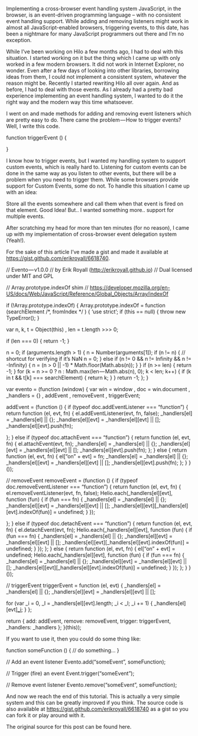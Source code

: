 Implementing a cross-browser event handling system JavaScript, in the browser, is an event-driven programming language – with no consistent event handling support. While adding and removing listeners might work in almost all JavaScript-enabled browsers, triggering events, to this date, has been a nightmare for many JavaScript programmers out there and I’m no exception.

While I’ve been working on Hilo a few months ago, I had to deal with this situation. I started working on it but the thing which I came up with only worked in a few modern browsers. It did not work in Internet Explorer, no wonder. Even after a few days of looking into other libraries, borrowing ideas from them, I could not implement a consistent system, whatever the reason might be. Recently I started rewriting Hilo all over again. And as before, I had to deal with those events. As I already had a pretty bad experience implementing an event handling system, I wanted to do it the right way and the modern way this time whatsoever.

I went on and made methods for adding and removing event listeners which are pretty easy to do. There came the problem — How to trigger events? Well, I write this code.

function triggerEvent () {

}

I know how to trigger events, but I wanted my handling system to support custom events, which is really hard to. Listening for custom events can be done in the same way as you listen to other events, but there will be a problem when you need to trigger them. While some browsers provide support for Custom Events, some do not. To handle this situation I came up with an idea:

Store all the events somewhere and call them when that event is fired on that element. Good Idea! But.. I wanted something more.. support for multiple events.

After scratching my head for more than ten minutes (for no reason), I came up with my implementation of cross-browser event delegation system (Yeah!).

For the sake of this article I’ve made a gist and made it available at https://gist.github.com/erikroyall/6618740.

// Evento — v1.0.0
// by Erik Royall (http://erikroyall.github.io)
// Dual licensed under MIT and GPL

// Array.prototype.indexOf shim
// https://developer.mozilla.org/en-US/docs/Web/JavaScript/Reference/Global_Objects/Array/indexOf

if (!Array.prototype.indexOf) {
 Array.prototype.indexOf = function (searchElement /*, fromIndex */ ) {
 ‘use strict’;
 if (this == null) {
 throw new TypeError();
 }

 var n, k, t = Object(this)
 , len = t.length >>> 0;

 if (len === 0) {
 return -1;
 }

 n = 0;
 if (arguments.length > 1) {
 n = Number(arguments[1]);
 if (n != n) { // shortcut for verifying if it’s NaN
 n = 0;
 } else if (n != 0 && n != Infinity && n != -Infinity) {
 n = (n > 0 || -1) * Math.floor(Math.abs(n));
 }
 }
 if (n >= len) {
 return -1;
 }
 for (k = n >= 0 ? n : Math.max(len — Math.abs(n), 0); k < len; k++) {
 if (k in t && t[k] === searchElement) {
 return k;
 }
 }
 return -1;
 };
}

var evento = (function (window) {
 var win = window
 , doc = win.document
 , _handlers = {}
 , addEvent
 , removeEvent
 , triggerEvent;

 addEvent = (function () {
 if (typeof doc.addEventListener === “function”) {
 return function (el, evt, fn) {
 el.addEventListener(evt, fn, false);
 _handlers[el] = _handlers[el] || {};
 _handlers[el][evt] = _handlers[el][evt] || [];
 _handlers[el][evt].push(fn);

 };
 } else if (typeof doc.attachEvent === “function”) {
 return function (el, evt, fn) {
 el.attachEvent(evt, fn);
 _handlers[el] = _handlers[el] || {};
 _handlers[el][evt] = _handlers[el][evt] || [];
 _handlers[el][evt].push(fn);
 };
 } else {
 return function (el, evt, fn) {
 el[“on” + evt] = fn;
 _handlers[el] = _handlers[el] || {};
 _handlers[el][evt] = _handlers[el][evt] || [];
 _handlers[el][evt].push(fn);
 };
 }
 }());

 // removeEvent
 removeEvent = (function () {
 if (typeof doc.removeEventListener === “function”) {
 return function (el, evt, fn) {
 el.removeEventListener(evt, fn, false);
 Helio.each(_handlers[el][evt], function (fun) {
 if (fun === fn) {
 _handlers[el] = _handlers[el] || {};
 _handlers[el][evt] = _handlers[el][evt] || [];
 _handlers[el][evt][_handlers[el][evt].indexOf(fun)] = undefined;
 }
 });

 };
 } else if (typeof doc.detachEvent === “function”) {
 return function (el, evt, fn) {
 el.detachEvent(evt, fn);
 Helio.each(_handlers[el][evt], function (fun) {
 if (fun === fn) {
 _handlers[el] = _handlers[el] || {};
 _handlers[el][evt] = _handlers[el][evt] || [];
 _handlers[el][evt][_handlers[el][evt].indexOf(fun)] = undefined;
 }
 });
 };
 } else {
 return function (el, evt, fn) {
 el[“on” + evt] = undefined;
 Helio.each(_handlers[el][evt], function (fun) {
 if (fun === fn) {
 _handlers[el] = _handlers[el] || {};
 _handlers[el][evt] = _handlers[el][evt] || [];
 _handlers[el][evt][_handlers[el][evt].indexOf(fun)] = undefined;
 }
 });
 };
 }
 }());

 // triggerEvent
 triggerEvent = function (el, evt) {
 _handlers[el] = _handlers[el] || {};
 _handlers[el][evt] = _handlers[el][evt] || [];

 for (var _i = 0, _l = _handlers[el][evt].length; _i < _l; _i += 1) {
 _handlers[el][evt][_i]();
 }
 };

 return {
 add: addEvent,
 remove: removeEvent,
 trigger: triggerEvent,
 _handlers: _handlers
 };
}(this));

If you want to use it, then you could do some thing like:

function someFunction () {
 // do something…
}

// Add an event listener
Evento.add(“someEvent”, someFunction);

// Trigger (fire) an event
Event.trigger(“someEvent”);

// Remove event listener
Evento.remove(“someEvent”, someFunction);

And now we reach the end of this tutorial. This is actually a very simple system and this can be greatly improved if you think. The source code is also available at https://gist.github.com/erikroyall/6618740 as a gist so you can fork it or play around with it.

The original source for this post can be found here.
